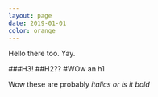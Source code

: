```yaml
---
layout: page
date: 2019-01-01
color: orange
---
```


Hello there too. Yay.

###H3!
##H2??
#WOw an h1

Wow these are probably *italics or is it bold*

